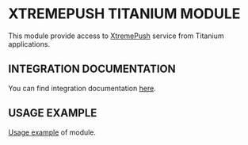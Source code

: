 # XTREMEPUSH TITANIUM MODULE

This module provide access to [XtremePush](http://xtremepush.com) service from Titanium applications.

## INTEGRATION DOCUMENTATION

You can find integration documentation [here](documentation/index.md).

## USAGE EXAMPLE

[Usage example](example/app.js) of module.